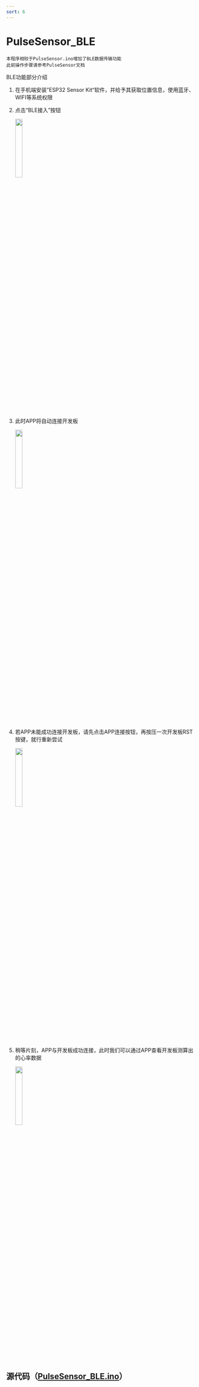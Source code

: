 ```yaml
---
sort: 6
---
```


# PulseSensor_BLE

```
本程序相较于PulseSensor.ino增加了BLE数据传输功能
此前操作步骤请参考PulseSensor文档
```

BLE功能部分介绍

1. 在手机端安装”ESP32 Sensor Kit“软件，并给予其获取位置信息，使用蓝牙、WIFI等系统权限

4. 点击“BLE接入”按钮

   <img decoding="async" src="https://addison-cq.github.io/webPages/images/Screenshot_20221111_123302_com.example.esp32sensorkit_f.jpg" width="20%">

5. 此时APP将自动连接开发板

   <img decoding="async" src="https://addison-cq.github.io/webPages/images/Screenshot_20221208_171005_com.example.esp32senso.jpg" width="20%">
   
6. 若APP未能成功连接开发板，请先点击APP连接按钮，再按压一次开发板RST按键，就行重新尝试

   <img decoding="async" src="https://addison-cq.github.io/webPages/images/Screenshot_20221208_172530_com.example.esp32senso.jpg" width="20%">
   
6. 稍等片刻，APP与开发板成功连接，此时我们可以通过APP查看开发板测算出的心率数据

   <img decoding="async" src="https://addison-cq.github.io/webPages/images/Screenshot_20221208_173926_com.example.esp32senso.jpg" width="20%">

## 源代码（[PulseSensor_BLE.ino](https://github.com/addison-CQ/webPages/tree/develop/doc/ESP32SensorKit/code)）
